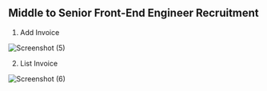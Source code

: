 ## Middle to Senior Front-End Engineer Recruitment


1. Add Invoice

![Screenshot (5)](https://github.com/user-attachments/assets/02cf009c-152b-48f2-815e-8a212903ef19)

2. List Invoice

![Screenshot (6)](https://github.com/user-attachments/assets/6c9d380b-5a90-4f14-afc1-7438ce74ce37)


